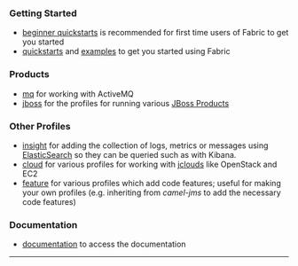 ### Getting Started

* [beginner quickstarts](/fabric/profiles/example/quickstarts/beginner) is recommended for first time users of Fabric to get you started
* [quickstarts](/fabric/profiles/example/quickstarts) and [examples](/fabric/profiles/example) to get you started using Fabric

### Products

* [mq](/fabric/profiles/mq) for working with ActiveMQ
* [jboss](/fabric/profiles/jboss) for the profiles for running various [JBoss Products](http://www.jboss.org/products)

### Other Profiles

* [insight](/fabric/profiles/insight) for adding the collection of logs, metrics or messages using [ElasticSearch](http://www.elasticsearch.org/) so they can be queried such as with Kibana.
* [cloud](/fabric/profiles/cloud) for various profiles for working with [jclouds](http://jclouds.apache.org/) like OpenStack and EC2
* [feature](/fabric/profiles/feature) for various profiles which add code features; useful for making your own profiles (e.g. inheriting from *camel-jms* to add the necessary code features)

### Documentation

* [documentation](/fabric/profiles/docs) to access the documentation
* **
